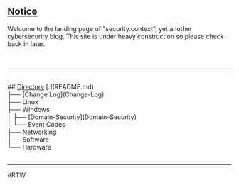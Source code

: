 ## <u>Notice</u>
Welcome to the landing page of "security.context", yet another cybersecurity blog. This site is under heavy construction so please check back in later.<br><br><br>
<hr><br>
## <u>Directory</u>
[.](README.md)<br>
├── [Change Log](Change-Log)<br>
├── Linux<br>
├── Windows<br>
│   ├── [Domain-Security](Domain-Security)<br>
│   └── Event Codes<br>
├── Networking<br>
├── Software<br>
└── Hardware<br><br>
<hr>
#RTW